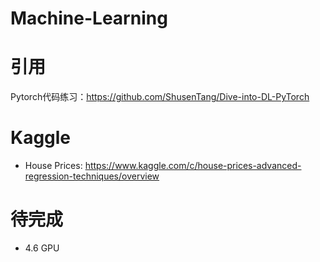 # Machine-Learning

# 引用
Pytorch代码练习：https://github.com/ShusenTang/Dive-into-DL-PyTorch

# Kaggle 
- House Prices: https://www.kaggle.com/c/house-prices-advanced-regression-techniques/overview

# 待完成
- 4.6 GPU
